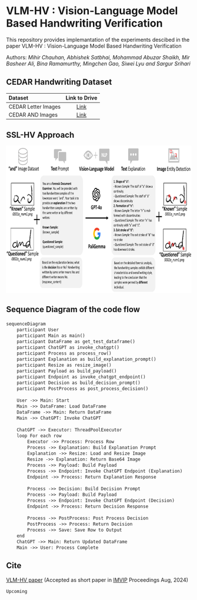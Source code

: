 # VLM-HV : Vision-Language Model Based Handwriting Verification

This repository provides implemantation of the experiments descibed in the paper VLM-HV : Vision-Language Model Based Handwriting Verification

Authors: _Mihir Chauhan, Abhishek Satbhai, Mohammad Abuzar Shaikh, Mir Basheer Ali, Bina Ramamurthy, Mingchen Gao, Siwei Lyu and Sargur Srihari_

## CEDAR Handwriting Dataset
| Dataset | Link to Drive |
|:-----------|:------------:|
| CEDAR Letter Images | [Link](https://drive.google.com/drive/folders/1fwRlwtfzV_5Pnyxm9ahQLi2eum2rDshk?usp=sharing)  |
| CEDAR AND Images| [Link](https://drive.google.com/drive/folders/1uj6eeaKBmabivxvRqrGokrcCb3B9yAHu?usp=sharing)  |

## SSL-HV Approach
<img src="vlm-hv-methods.png" height="400">

## Sequence Diagram of the code flow 

```mermaid
sequenceDiagram
    participant User
    participant Main as main()
    participant DataFrame as get_test_dataframe()
    participant ChatGPT as invoke_chatgpt()
    participant Process as process_row()
    participant Explanation as build_explanation_prompt()
    participant Resize as resize_image()
    participant Payload as build_payload()
    participant Endpoint as invoke_chatgpt_endpoint()
    participant Decision as build_decision_prompt()
    participant PostProcess as post_process_decision()
    
    User ->> Main: Start
    Main ->> DataFrame: Load DataFrame
    DataFrame ->> Main: Return DataFrame
    Main ->> ChatGPT: Invoke ChatGPT
    
    ChatGPT ->> Executor: ThreadPoolExecutor
    loop For each row
        Executor ->> Process: Process Row
        Process ->> Explanation: Build Explanation Prompt
        Explanation ->> Resize: Load and Resize Image
        Resize ->> Explanation: Return Base64 Image
        Process ->> Payload: Build Payload
        Process ->> Endpoint: Invoke ChatGPT Endpoint (Explanation)
        Endpoint ->> Process: Return Explanation Response
        
        Process ->> Decision: Build Decision Prompt
        Process ->> Payload: Build Payload
        Process ->> Endpoint: Invoke ChatGPT Endpoint (Decision)
        Endpoint ->> Process: Return Decision Response
        
        Process ->> PostProcess: Post Process Decision
        PostProcess ->> Process: Return Decision
        Process ->> Save: Save Row to Output
    end
    ChatGPT ->> Main: Return Updated DataFrame
    Main ->> User: Process Complete
```

## Cite
[VLM-HV paper]() (Accepted as short paper in [IMVIP](https://www.imvip.ie/) Proceedings Aug, 2024)
```
Upcoming
```
